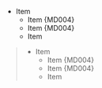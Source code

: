 - Item
   * Item {MD004}
   + Item {MD004}
   - Item

> - Item
>    * Item {MD004}
>    + Item {MD004}
>    - Item
